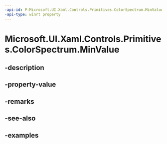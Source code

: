 ```yaml
---
-api-id: P:Microsoft.UI.Xaml.Controls.Primitives.ColorSpectrum.MinValue
-api-type: winrt property
---
```


<!-- Property syntax.
public int MinValue { get;  set; }
-->

# Microsoft.UI.Xaml.Controls.Primitives.ColorSpectrum.MinValue

## -description

## -property-value

## -remarks

## -see-also

## -examples

